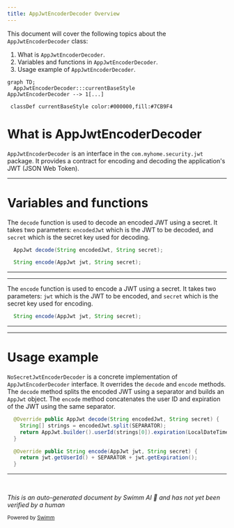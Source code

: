 ```yaml
---
title: AppJwtEncoderDecoder Overview
---
```

This document will cover the following topics about the `AppJwtEncoderDecoder` class:

1. What is `AppJwtEncoderDecoder`.
2. Variables and functions in `AppJwtEncoderDecoder`.
3. Usage example of `AppJwtEncoderDecoder`.

```mermaid
graph TD;
  AppJwtEncoderDecoder:::currentBaseStyle
AppJwtEncoderDecoder --> 1[...]

 classDef currentBaseStyle color:#000000,fill:#7CB9F4
```

# What is AppJwtEncoderDecoder

`AppJwtEncoderDecoder` is an interface in the `com.myhome.security.jwt` package. It provides a contract for encoding and decoding the application's JWT (JSON Web Token).

<SwmSnippet path="/service/src/main/java/com/myhome/security/jwt/AppJwtEncoderDecoder.java" line="23">

---

# Variables and functions

The `decode` function is used to decode an encoded JWT using a secret. It takes two parameters: `encodedJwt` which is the JWT to be decoded, and `secret` which is the secret key used for decoding.

```java
  AppJwt decode(String encodedJwt, String secret);

  String encode(AppJwt jwt, String secret);
```

---

</SwmSnippet>

<SwmSnippet path="/service/src/main/java/com/myhome/security/jwt/AppJwtEncoderDecoder.java" line="25">

---

The `encode` function is used to encode a JWT using a secret. It takes two parameters: `jwt` which is the JWT to be encoded, and `secret` which is the secret key used for encoding.

```java
  String encode(AppJwt jwt, String secret);
```

---

</SwmSnippet>

<SwmSnippet path="/service/src/main/java/com/myhome/security/jwt/impl/NoSecretJwtEncoderDecoder.java" line="33">

---

# Usage example

`NoSecretJwtEncoderDecoder` is a concrete implementation of `AppJwtEncoderDecoder` interface. It overrides the `decode` and `encode` methods. The `decode` method splits the encoded JWT using a separator and builds an `AppJwt` object. The `encode` method concatenates the user ID and expiration of the JWT using the same separator.

```java
  @Override public AppJwt decode(String encodedJwt, String secret) {
    String[] strings = encodedJwt.split(SEPARATOR);
    return AppJwt.builder().userId(strings[0]).expiration(LocalDateTime.parse(strings[1])).build();
  }

  @Override public String encode(AppJwt jwt, String secret) {
    return jwt.getUserId() + SEPARATOR + jwt.getExpiration();
  }
```

---

</SwmSnippet>

&nbsp;

*This is an auto-generated document by Swimm AI 🌊 and has not yet been verified by a human*

<SwmMeta version="3.0.0" repo-id="Z2l0aHViJTNBJTNBREVNTy1NeUhvbWUlM0ElM0Fzd2ltbWlv" repo-name="DEMO-MyHome"><sup>Powered by [Swimm](/)</sup></SwmMeta>
